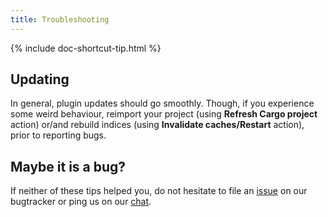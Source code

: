 ```yaml
---
title: Troubleshooting
---
```


{% include doc-shortcut-tip.html %}

## Updating

In general, plugin updates should go smoothly. Though, if you experience some weird behaviour,
reimport your project (using **Refresh Cargo project** action) or/and rebuild indices (using
**Invalidate caches/Restart** action), prior to reporting bugs.

## Maybe it is a bug?

If neither of these tips helped you, do not hesitate to file an
[issue](https://github.com/intellij-rust/intellij-rust/issues) on our bugtracker
or ping us on our [chat](https://gitter.im/intellij-rust/intellij-rust).
